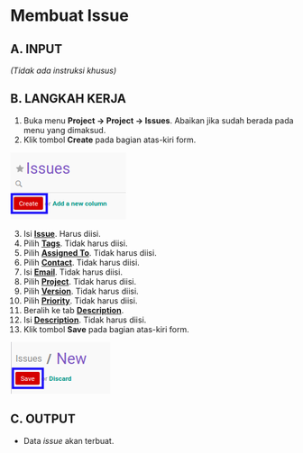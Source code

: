 # Membuat Issue

## A. INPUT

*(Tidak ada instruksi khusus)*

## B. LANGKAH KERJA

1. Buka menu **Project -> Project -> Issues**. Abaikan jika sudah berada pada menu yang dimaksud.
2. Klik tombol **Create** pada bagian atas-kiri form.

![](../../img/issue/tombol-create.png)

3. Isi **[Issue](./penjelasan.md#field-name)**. Harus diisi.
4. Pilih **[Tags](./penjelasan.md#field-tags)**. Tidak harus diisi.
5. Pilih **[Assigned To](./penjelasan.md#field-assigned)**. Tidak harus diisi.
6. Pilih **[Contact](./penjelasan.md#field-contact)**. Tidak harus diisi.
7. Isi **[Email](./penjelasan.md#field-email)**. Tidak harus diisi.
8. Pilih **[Project](./penjelasan.md#field-project)**. Tidak harus diisi.
9. Pilih **[Version](./penjelasan.md#field-version)**. Tidak harus diisi.
10. Pilih **[Priority](./penjelasan.md#field-priority)**. Tidak harus diisi.
11. Beralih ke tab **[Description](./penjelasan.md#tab-description)**.
12. Isi **[Description](./penjelasan.md#field-description)**. Tidak harus diisi.
13. Klik tombol **Save** pada bagian atas-kiri form.

![](../../img/issue/tombol-simpan.png)

## C. OUTPUT

* Data *issue* akan terbuat.
